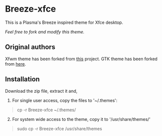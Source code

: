 # Breeze-xfce
This is a Plasma's Breeze inspired theme for Xfce desktop.

*Feel free to fork and modify this theme.*

## Original authors
Xfwm theme has been forked from [this](https://github.com/psy-q/xfwm-theme-breeze/) project.
GTK theme has been forked from [here](https://github.com/dirruk1/gnome-breeze/).

## Installation
Download the zip file, extract it and,
1. For single user access, copy the files to '~/.themes':
> cp -r Breeze-xfce ~/.themes/

2. For system wide access to the theme, copy it to '/usr/share/themes/'
> sudo cp -r Breeze-xfce /usr/share/themes

